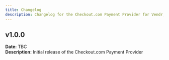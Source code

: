 ```yaml
---
title: Changelog
description: Changelog for the Checkout.com Payment Provider for Vendr, the eCommerce solution for Umbraco v8+
---
```


## v1.0.0  
**Date:** TBC  
**Description:** Initial release of the Checkout.com Payment Provider  
